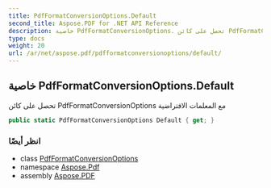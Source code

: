 ```yaml
---
title: PdfFormatConversionOptions.Default
second_title: Aspose.PDF for .NET API Reference
description: خاصية PdfFormatConversionOptions. تحصل على كائن PdfFormatConversionOptions مع المعلمات الافتراضية
type: docs
weight: 20
url: /ar/net/aspose.pdf/pdfformatconversionoptions/default/
---
```

## خاصية PdfFormatConversionOptions.Default

تحصل على كائن PdfFormatConversionOptions مع المعلمات الافتراضية

```csharp
public static PdfFormatConversionOptions Default { get; }
```

### انظر أيضًا

* class [PdfFormatConversionOptions](../)
* namespace [Aspose.Pdf](../../../aspose.pdf/)
* assembly [Aspose.PDF](../../../)